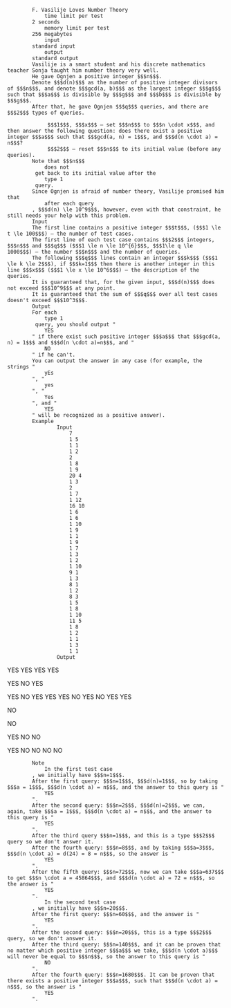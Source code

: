 			F. Vasilije Loves Number Theory
				time limit per test
			2 seconds
				memory limit per test
			256 megabytes
				input
			standard input
				output
			standard output
			Vasilije is a smart student and his discrete mathematics teacher Sonja taught him number theory very well.
			He gave Ognjen a positive integer $$$n$$$.
			Denote $$$d(n)$$$ as the number of positive integer divisors of $$$n$$$, and denote $$$gcd(a, b)$$$ as the largest integer $$$g$$$ such that $$$a$$$ is divisible by $$$g$$$ and $$$b$$$ is divisible by $$$g$$$.
			After that, he gave Ognjen $$$q$$$ queries, and there are $$$2$$$ types of queries. 
			 
				 $$$1$$$, $$$x$$$ — set $$$n$$$ to $$$n \cdot x$$$, and then answer the following question: does there exist a positive integer $$$a$$$ such that $$$gcd(a, n) = 1$$$, and $$$d(n \cdot a) = n$$$? 
				 $$$2$$$ — reset $$$n$$$ to its initial value (before any queries). 
			Note that $$$n$$$ 
				does not
			 get back to its initial value after the 
				type 1
			 query.
			Since Ognjen is afraid of number theory, Vasilije promised him that 
				after each query
			, $$$d(n) \le 10^9$$$, however, even with that constraint, he still needs your help with this problem.
			Input
			The first line contains a positive integer $$$t$$$, ($$$1 \le t \le 100$$$) — the number of test cases.
			The first line of each test case contains $$$2$$$ integers, $$$n$$$ and $$$q$$$ ($$$1 \le n \le 10^{6}$$$, $$$1\le q \le 1000$$$) — the number $$$n$$$ and the number of queries.
			The following $$$q$$$ lines contain an integer $$$k$$$ ($$$1 \le k \le 2$$$), if $$$k=1$$$ then there is another integer in this line $$$x$$$ ($$$1 \le x \le 10^6$$$) — the description of the queries.
			It is guaranteed that, for the given input, $$$d(n)$$$ does not exceed $$$10^9$$$ at any point.
			It is guaranteed that the sum of $$$q$$$ over all test cases doesn't exceed $$$10^3$$$.
			Output
			For each 
				type 1
			 query, you should output "
				YES
			" if there exist such positive integer $$$a$$$ that $$$gcd(a, n) = 1$$$ and $$$d(n \cdot a)=n$$$, and "
				NO
			" if he can't.
			You can output the answer in any case (for example, the strings "
				yEs
			", "
				yes
			", "
				Yes
			", and "
				YES
			" will be recognized as a positive answer).
			Example
					Input
						7
						1 5
						1 1
						1 2
						2
						1 8
						1 9
						20 4
						1 3
						2
						1 7
						1 12
						16 10
						1 6
						1 6
						1 10
						1 9
						1 1
						1 9
						1 7
						1 3
						1 2
						1 10
						9 1
						1 3
						8 1
						1 2
						8 3
						1 5
						1 8
						1 10
						11 5
						1 8
						1 2
						1 1
						1 3
						1 1
					Output
					
YES
YES
YES
YES

YES
NO
YES

YES
NO
YES
YES
YES
NO
YES
NO
YES
YES

NO

NO

YES
NO
NO

YES
NO
NO
NO
NO

			Note
				In the first test case
			, we initially have $$$n=1$$$.
			After the first query: $$$n=1$$$, $$$d(n)=1$$$, so by taking $$$a = 1$$$, $$$d(n \cdot a) = n$$$, and the answer to this query is "
				YES
			".
			After the second query: $$$n=2$$$, $$$d(n)=2$$$, we can, again, take $$$a = 1$$$, $$$d(n \cdot a) = n$$$, and the answer to this query is "
				YES
			".
			After the third query $$$n=1$$$, and this is a type $$$2$$$ query so we don't answer it.
			After the fourth query: $$$n=8$$$, and by taking $$$a=3$$$, $$$d(n \cdot a) = d(24) = 8 = n$$$, so the answer is "
				YES
			".
			After the fifth query: $$$n=72$$$, now we can take $$$a=637$$$ to get $$$n \cdot a = 45864$$$, and $$$d(n \cdot a) = 72 = n$$$, so the answer is "
				YES
			".
				In the second test case
			, we initially have $$$n=20$$$.
			After the first query: $$$n=60$$$, and the answer is "
				YES
			".
			After the second query: $$$n=20$$$, this is a type $$$2$$$ query, so we don't answer it.
			After the third query: $$$n=140$$$, and it can be proven that no matter which positive integer $$$a$$$ we take, $$$d(n \cdot a)$$$ will never be equal to $$$n$$$, so the answer to this query is "
				NO
			".
			After the fourth query: $$$n=1680$$$. It can be proven that there exists a positive integer $$$a$$$, such that $$$d(n \cdot a) = n$$$, so the answer is "
				YES
			".
